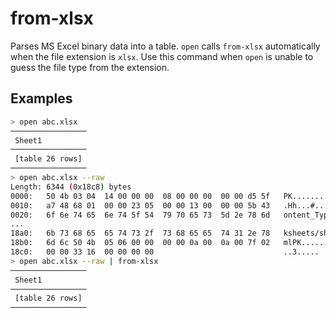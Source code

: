 # from-xlsx

Parses MS Excel binary data into a table. `open` calls `from-xlsx` automatically when the file extension  is `xlsx`. Use this command when `open` is unable to guess the file type from the extension.

## Examples

```sh
> open abc.xlsx
─────────────────
 Sheet1
─────────────────
 [table 26 rows]
─────────────────
> open abc.xlsx --raw
Length: 6344 (0x18c8) bytes
0000:   50 4b 03 04  14 00 00 00  08 00 00 00  00 00 d5 5f   PK............._
0010:   a7 48 68 01  00 00 23 05  00 00 13 00  00 00 5b 43   .Hh...#.......[C
0020:   6f 6e 74 65  6e 74 5f 54  79 70 65 73  5d 2e 78 6d   ontent_Types].xm
...
18a0:   6b 73 68 65  65 74 73 2f  73 68 65 65  74 31 2e 78   ksheets/sheet1.x
18b0:   6d 6c 50 4b  05 06 00 00  00 00 0a 00  0a 00 7f 02   mlPK............
18c0:   00 00 33 16  00 00 00 00                             ..3.....
> open abc.xlsx --raw | from-xlsx
─────────────────
 Sheet1
─────────────────
 [table 26 rows]
─────────────────
```
